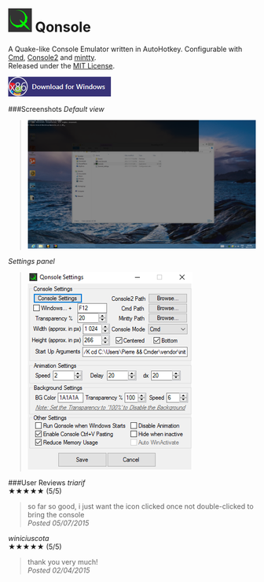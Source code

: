 # ![*](logo/Qonsole_48sm.png) Qonsole
  
A Quake-like Console Emulator written in AutoHotkey. Configurable with [Cmd](https://en.wikipedia.org/wiki/Cmd.exe), [Console2](https://sourceforge.net/projects/console/) and [mintty](https://mintty.github.io/).  
Released under the [MIT License](LICENSE.md).  

[![Download for Microsoft Windows](logo/download_x86.png)](https://github.com/joedf/Qonsole/releases/latest)  

###Screenshots
_Default view_  
> ![screenshot1](screens/s1.png)
  
_Settings panel_  
> ![screenshot2](screens/s2.png)

###User Reviews
*_triarif_*  
★★★★★ (5/5)  
> so far so good, i just want the icon clicked once not double-clicked to bring the console  
_Posted 05/07/2015_
  
*_winiciuscota_*  
★★★★★ (5/5)  
> thank you very much!  
_Posted 02/04/2015_
